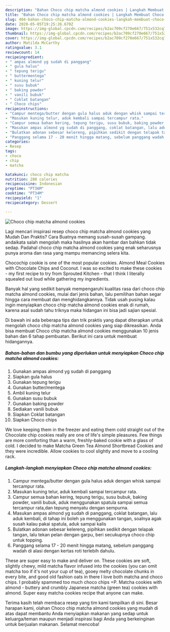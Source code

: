 ```yaml
---
description: "Bahan Choco chip matcha almond cookies | Langkah Membuat Choco chip matcha almond cookies Yang Bisa Manjain Lidah"
title: "Bahan Choco chip matcha almond cookies | Langkah Membuat Choco chip matcha almond cookies Yang Bisa Manjain Lidah"
slug: 404-bahan-choco-chip-matcha-almond-cookies-langkah-membuat-choco-chip-matcha-almond-cookies-yang-bisa-manjain-lidah
date: 2020-05-05T19:25:26.670Z
image: https://img-global.cpcdn.com/recipes/b2ac709cf270e667/751x532cq70/choco-chip-matcha-almond-cookies-foto-resep-utama.jpg
thumbnail: https://img-global.cpcdn.com/recipes/b2ac709cf270e667/751x532cq70/choco-chip-matcha-almond-cookies-foto-resep-utama.jpg
cover: https://img-global.cpcdn.com/recipes/b2ac709cf270e667/751x532cq70/choco-chip-matcha-almond-cookies-foto-resep-utama.jpg
author: Matilda McCarthy
ratingvalue: 3.1
reviewcount: 14
recipeingredient:
- " ampas almond yg sudah di panggang"
- " gula halus"
- " tepung terigu"
- " buttermentega"
- " kuning telur"
- " susu bubuk"
- " baking powder"
- " vanili bubuk"
- " Coklat batangan"
- " Choco chips"
recipeinstructions:
- "Campur mentega/butter dengan gula halus aduk dengan whisk sampai tercampur rata."
- "Masukan kuning telur, aduk kembali sampai tercampur rata."
- "Campur semua bahan kering, tepung terigu, susu bubuk, baking powder, vanili bubuk, aduk menggunakan spatula sampai semua tercampur rata,dan tepung menyatu dengan sempurna."
- "Masukan ampas almond yg sudah di panggang, coklat batangan, lalu aduk kembali, di tahap ini boleh ya menggunakan tangan, soalnya agak susah kalau pakai spatula, aduk sampai kalis"
- "Bulatkan adonan sebesar kelereng, pipihkan sedikit dengan telapak tangan, lalu tekan pelan dengan garpu, beri secukupnya choco chip untuk topping."
- "Panggang selama 17 - 20 menit hingga matang, sebelum panggang wadah di alasi dengan kertas roti terlebih dahulu."
categories:
- Resep
tags:
- choco
- chip
- matcha

katakunci: choco chip matcha 
nutrition: 280 calories
recipecuisine: Indonesian
preptime: "PT36M"
cooktime: "PT34M"
recipeyield: "1"
recipecategory: Dessert

---
```



![Choco chip matcha almond cookies](https://img-global.cpcdn.com/recipes/b2ac709cf270e667/751x532cq70/choco-chip-matcha-almond-cookies-foto-resep-utama.jpg)

Lagi mencari inspirasi resep choco chip matcha almond cookies yang Mudah Dan Praktis? Cara Buatnya memang susah-susah gampang. andaikata salah mengolah maka hasilnya akan hambar dan bahkan tidak sedap. Padahal choco chip matcha almond cookies yang enak seharusnya punya aroma dan rasa yang mampu memancing selera kita.

Chocochip cookie is one of the most popular cookies. Almond Meal Cookies with Chocolate Chips and Coconut. I was so excited to make these cookies - my first recipe to try from Sprouted Kitchen - that I think I literally squealed out loud while gathering my ingredients.

Banyak hal yang sedikit banyak mempengaruhi kualitas rasa dari choco chip matcha almond cookies, mulai dari jenis bahan, lalu pemilihan bahan segar hingga cara membuat dan menghidangkannya. Tidak usah pusing kalau ingin menyiapkan choco chip matcha almond cookies enak di rumah, karena asal sudah tahu triknya maka hidangan ini bisa jadi sajian spesial.


Di bawah ini ada beberapa tips dan trik praktis yang dapat diterapkan untuk mengolah choco chip matcha almond cookies yang siap dikreasikan. Anda bisa membuat Choco chip matcha almond cookies menggunakan 10 jenis bahan dan 6 tahap pembuatan. Berikut ini cara untuk membuat hidangannya.

<!--inarticleads1-->

##### Bahan-bahan dan bumbu yang diperlukan untuk menyiapkan Choco chip matcha almond cookies:

1. Gunakan  ampas almond yg sudah di panggang
1. Siapkan  gula halus
1. Gunakan  tepung terigu
1. Gunakan  butter/mentega
1. Ambil  kuning telur
1. Gunakan  susu bubuk
1. Gunakan  baking powder
1. Sediakan  vanili bubuk
1. Siapkan  Coklat batangan
1. Siapkan  Choco chips


We love keeping them in the freezer and eating them cold straight out of the Chocolate chip cookies really are one of life&#39;s simple pleasures. Few things are more comforting than a warm, freshly-baked cookie with a glass of cold. I decided to make Matcha Green Tea Almond Shortbread Cookies and they were incredible. Allow cookies to cool slightly and move to a cooling rack. 

<!--inarticleads2-->

##### Langkah-langkah menyiapkan Choco chip matcha almond cookies:

1. Campur mentega/butter dengan gula halus aduk dengan whisk sampai tercampur rata.
1. Masukan kuning telur, aduk kembali sampai tercampur rata.
1. Campur semua bahan kering, tepung terigu, susu bubuk, baking powder, vanili bubuk, aduk menggunakan spatula sampai semua tercampur rata,dan tepung menyatu dengan sempurna.
1. Masukan ampas almond yg sudah di panggang, coklat batangan, lalu aduk kembali, di tahap ini boleh ya menggunakan tangan, soalnya agak susah kalau pakai spatula, aduk sampai kalis
1. Bulatkan adonan sebesar kelereng, pipihkan sedikit dengan telapak tangan, lalu tekan pelan dengan garpu, beri secukupnya choco chip untuk topping.
1. Panggang selama 17 - 20 menit hingga matang, sebelum panggang wadah di alasi dengan kertas roti terlebih dahulu.


These are super easy to make and deliver on. These cookies are soft, slightly chewy, mild matcha flavor infused into the cookies (you can omit matcha too if it&#39;s not your cup of tea), gooey melty chocolate chunks in every bite, and good old fashion oats in there I love both matcha and choco chips. I probably spammed too much choco chips =P. Matcha cookies with almond - buttery and crumbly Japanese matcha (green tea) cookies with almond. Super easy matcha cookies recipe that anyone can make. 

Terima kasih telah membaca resep yang tim kami tampilkan di sini. Besar harapan kami, olahan Choco chip matcha almond cookies yang mudah di atas dapat membantu Anda menyiapkan makanan yang sedap untuk keluarga/teman maupun menjadi inspirasi bagi Anda yang berkeinginan untuk berjualan makanan. Selamat mencoba!
